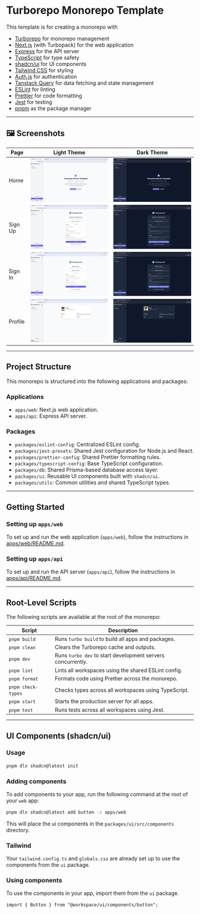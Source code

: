 # Turborepo Monorepo Template

This template is for creating a monorepo with

- [Turborepo](https://turborepo.com/) for monorepo management
- [Next.js](https://nextjs.org/) (with Turbopack) for the web application
- [Express](https://expressjs.com/) for the API server
- [TypeScript](https://www.typescriptlang.org/) for type safety
- [shadcn/ui](https://ui.shadcn.com/) for UI components
- [Tailwind CSS](https://tailwindcss.com/) for styling
- [Auth.js](https://authjs.dev/) for authentication
- [Tanstack Query](https://tanstack.com/query/latest) for data fetching and state management
- [ESLint](https://eslint.org/) for linting
- [Prettier](https://prettier.io/) for code formatting
- [Jest](https://jestjs.io/) for testing
- [pnpm](https://pnpm.io/) as the package manager

---

## 🖼 Screenshots

| Page    | Light Theme                          | Dark Theme                               |
| ------- | ------------------------------------ | ---------------------------------------- |
| Home    | ![Home Light](assets/home.png)       | ![Home Dark](assets/home-dark.png)       |
| Sign Up | ![Sign Up Light](assets/sign-up.png) | ![Sign Up Dark](assets/sign-up-dark.png) |
| Sign In | ![Sign In Light](assets/sign-in.png) | ![Sign In Dark](assets/sign-in-dark.png) |
| Profile | ![Profile Light](assets/profile.png) | ![Profile Dark](assets/profile-dark.png) |

---

## Project Structure

This monorepo is structured into the following applications and packages:

### Applications

- `apps/web`: Next.js web application.
- `apps/api`: Express API server.

### Packages

- `packages/eslint-config`: Centralized ESLint config.
- `packages/jest-presets`: Shared Jest configuration for Node.js and React.
- `packages/prettier-config`: Shared Prettier formatting rules.
- `packages/typescript-config`: Base TypeScript configuration.
- `packages/db`: Shared Prisma-based database access layer.
- `packages/ui`: Reusable UI components built with `shadcn/ui`.
- `packages/utils`: Common utilities and shared TypeScript types.

---

## Getting Started

### Setting up `apps/web`

To set up and run the web application (`apps/web`), follow the instructions in [apps/web/README.md](apps/web/README.md).

### Setting up `apps/api`

To set up and run the API server (`apps/api`), follow the instructions in [apps/api/README.md](apps/api/README.md).

---

## Root-Level Scripts

The following scripts are available at the root of the monorepo:

| Script             | Description                                                 |
| ------------------ | ----------------------------------------------------------- |
| `pnpm build`       | Runs `turbo build` to build all apps and packages.          |
| `pnpm clean`       | Clears the Turborepo cache and outputs.                     |
| `pnpm dev`         | Runs `turbo dev` to start development servers concurrently. |
| `pnpm lint`        | Lints all workspaces using the shared ESLint config.        |
| `pnpm format`      | Formats code using Prettier across the monorepo.            |
| `pnpm check-types` | Checks types across all workspaces using TypeScript.        |
| `pnpm start`       | Starts the production server for all apps.                  |
| `pnpm test`        | Runs tests across all workspaces using Jest.                |

---

## UI Components (shadcn/ui)

### Usage

```bash
pnpm dlx shadcn@latest init
```

### Adding components

To add components to your app, run the following command at the root of your `web` app:

```bash
pnpm dlx shadcn@latest add button -c apps/web
```

This will place the ui components in the `packages/ui/src/components` directory.

### Tailwind

Your `tailwind.config.ts` and `globals.css` are already set up to use the components from the `ui` package.

### Using components

To use the components in your app, import them from the `ui` package.

```tsx
import { Button } from "@workspace/ui/components/button";
```
